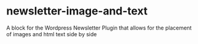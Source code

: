 # newsletter-image-and-text
A block for the Wordpress Newsletter Plugin that allows for the placement of images and html text side by side
